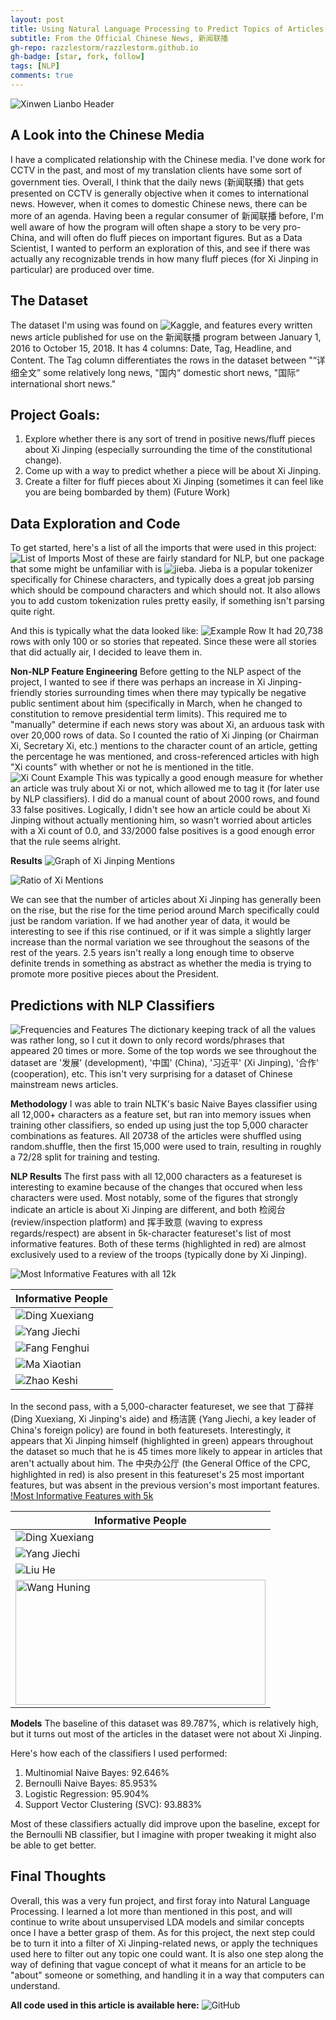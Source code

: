 ```yaml
---
layout: post
title: Using Natural Language Processing to Predict Topics of Articles (now in Chinese!)
subtitle: From the Official Chinese News, 新闻联播
gh-repo: razzlestorm/razzlestorm.github.io
gh-badge: [star, fork, follow]
tags: [NLP]
comments: true
---
```


![Xinwen Lianbo Header](../img/header.jpg)

## A Look into the Chinese Media
I have a complicated relationship with the Chinese media. I've done work for CCTV in the past, and most of my translation clients have some sort of government ties.
Overall, I think that the daily news (新闻联播) that gets presented on CCTV is generally objective when it comes to international news. However, when it comes to domestic Chinese news, there can be more of an agenda. Having been a regular consumer of 新闻联播 before, I'm well aware of how the program will often shape a story to be very pro-China, and will often do fluff pieces on important figures.
But as a Data Scientist, I wanted to perform an exploration of this, and see if there was actually any recognizable trends in how many fluff pieces (for Xi Jinping in particular) are produced over time.

## The Dataset
The dataset I'm using was found on ![Kaggle](https://www.kaggle.com/noxmoon/chinese-official-daily-news-since-2016), and features every written news article published for use on the 新闻联播 program between January 1, 2016 to October 15, 2018. It has 4 columns: Date, Tag, Headline, and Content.
The Tag column differentiates the rows in the dataset between "“详细全文” some relatively long news, "国内“ domestic short news, "国际“ international short news."

## Project Goals:
1. Explore whether there is any sort of trend in positive news/fluff pieces about Xi Jinping (especially surrounding the time of the constitutional change).
2. Come up with a way to predict whether a piece will be about Xi Jinping.
3. Create a filter for fluff pieces about Xi Jinping (sometimes it can feel like you are being bombarded by them) (Future Work)

## Data Exploration and Code
To get started, here's a list of all the imports that were used in this project:
![List of Imports](../img/Build1_imports.png)
Most of these are fairly standard for NLP, but one package that some might be unfamiliar with is ![jieba](https://github.com/fxsjy/jieba). Jieba is a popular tokenizer specifically for Chinese characters, and typically does a great job parsing which should be compound characters and which should not. It also allows you to add custom tokenization rules pretty easily, if something isn't parsing quite right.

And this is typically what the data looked like:
![Example Row](../img/Build1_Example_Row.png)
It had 20,738 rows with only 100 or so stories that repeated. Since these were all stories that did actually air, I decided to leave them in.

**Non-NLP Feature Engineering**
Before getting to the NLP aspect of the project, I wanted to see if there was perhaps an increase in Xi Jinping-friendly stories surrounding times when there may typically be negative public sentiment about him (specifically in March, when he changed to constitution to remove presidential term limits). This required me to "manually" determine if each news story was about Xi, an arduous task with over 20,000 rows of data.
So I counted the ratio of Xi Jinping (or Chairman Xi, Secretary Xi, etc.) mentions to the character count of an article, getting the percentage he was mentioned, and cross-referenced articles with high "Xi counts" with whether or not he is mentioned in the title. 
![Xi Count Example](razzlestorm.github.io/img/Build1_xi_count.png)
This was typically a good enough measure for whether an article was truly about Xi or not, which allowed me to tag it (for later use by NLP classifiers). I did do a manual count of about 2000 rows, and found 33 false positives. Logically, I didn't see how an article could be about Xi Jinping without actually mentioning him, so wasn't worried about articles with a Xi count of 0.0, and 33/2000 false positives is a good enough error that the rule seems alright.

**Results**
![Graph of Xi Jinping Mentions](../img/Build1_xi_graph.png)

![Ratio of Xi Mentions](../img/Build1_xi_ratio.png)

We can see that the number of articles about Xi Jinping has generally been on the rise, but the rise for the time period around March specifically could just be random variation. If we had another year of data, it would be interesting to see if this rise continued, or if it was simple a slightly larger increase than the normal variation we see throughout the seasons of the rest of the years. 2.5 years isn't really a long enough time to observe definite trends in something as abstract as whether the media is trying to promote more positive pieces about the President.

## Predictions with NLP Classifiers
![Frequencies and Features](../img/Build1_freq_and_features.png)
The dictionary keeping track of all the values was rather long, so I cut it down to only record words/phrases that appeared 20 times or more. Some of the top words we see throughout the dataset are '发展' (development), '中国' (China), '习近平' (Xi Jinping), '合作' (cooperation), etc. This isn't very surprising for a dataset of Chinese mainstream news articles.

**Methodology**
I was able to train NLTK's basic Naive Bayes classifier using all 12,000+ characters as a feature set, but ran into memory issues when training other classifiers, so ended up using just the top 5,000 character combinations as features. All 20738 of the articles were shuffled using random.shuffle, then the first 15,000 were used to train, resulting in roughly a 72/28 split for training and testing.

**NLP Results**
The first pass with all 12,000 characters as a featureset is interesting to examine because of the changes that occured when less characters were used. Most notably, some of the figures that strongly indicate an article is about Xi Jinping are different, and both 检阅台 (review/inspection platform) and 挥手致意 (waving to express regards/respect) are absent in 5k-character featureset's list of most informative features. Both of these terms (highlighted in red) are almost exclusively used to a review of the troops (typically done by Xi Jinping).

![Most Informative Features with all 12k](../img/Build1_informative1.png)

|Informative People|
| ------------- |
|![Ding Xuexiang](../img/Build1_Ding_Xuexiang.png)|
|![Yang Jiechi](../img/Build1_Yang_Jiechi.png)|
|![Fang Fenghui](../img/Build1_Fang_Fenghui.png)|
|![Ma Xiaotian](../img/Build1_Ma_Xiaotian.png)|
|![Zhao Keshi](../img/Build1_Zhao_Keshi.png)|



In the second pass, with a 5,000-character featureset, we see that 丁薛祥 (Ding Xuexiang, Xi Jinping's aide) and 杨洁篪 (Yang Jiechi, a key leader of China's foreign policy) are found in both featuresets. Interestingly, it appears that Xi Jinping himself (highlighted in green) appears throughout the dataset so much that he is 45 times more likely to appear in articles that aren't actually about him. The 中央办公厅 (the General Office of the CPC, highlighted in red) is also present in this featureset's 25 most important features, but was absent in the previous version's most important features.
[!Most Informative Features with 5k](../img/Build1_informative2.png)

|Informative People|
| ------------- |
|![Ding Xuexiang](../img/Build1_Ding_Xuexiang.png)|
|![Yang Jiechi](../img/Build1_Yang_Jiechi.png)|
|![Liu He](../img/Build1_Liu_He.png)|
|<img src="../img/Build1_Wang_Huning.png" alt="Wang Huning" width="400" height="200"> |


**Models**
The baseline of this dataset was 89.787%,  which is relatively high, but it turns out most of the articles in the dataset were not about Xi Jinping.

Here's how each of the classifiers I used performed:
1. Multinomial Naive Bayes: 92.646%
2. Bernoulli Naive Bayes: 85.953%
3. Logistic Regression: 95.904%
4. Support Vector Clustering (SVC): 93.883%

Most of these classifiers actually did improve upon the baseline, except for the Bernoulli NB classifier, but I imagine with proper tweaking it might also be able to get better.

## Final Thoughts
Overall, this was a very fun project, and first foray into Natural Language Processing. I learned a lot more than mentioned in this post, and will continue to write about unsupervised LDA models and similar concepts once I have a better grasp of them. As for this project, the next step could be to turn it into a filter of Xi Jinping-related news, or apply the techniques used here to filter out any topic one could want. It is also one step along the way of defining that vague concept of what it means for an article to be "about" someone or something, and handling it in a way that computers can understand.

**All code used in this article is available here:** ![GitHub](https://github.com/razzlestorm/Lambda-Build-One)
